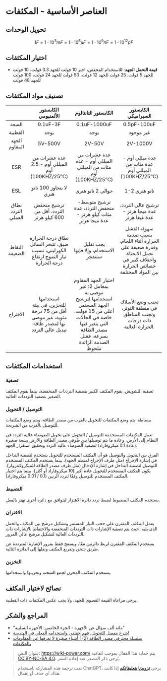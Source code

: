 # العناصر الأساسية - المكثفات

## تحويل الوحدات

$$1F=1\cdot10^3mF=1\cdot10^6\mu F=1\cdot10^9nF=1\cdot10^{12}pF$$

## اختيار المكثفات

- **قيمة التحمل الجهد**: للاستخدام المخفض، اختر 10 فولت للجهد 3.3 فولت، 10 فولت للجهد 5 فولت، 25 فولت للجهد 12 فولت، 50 فولت للجهد 24 فولت، 100 فولت للجهد 48 فولت

## تصنيف مواد المكثفات

|              |                   الكابستور الألمنيومي                    |                                           الكابستور التانتالوم                                           |                              الكابستور السيراميكي                              |
| :----------: | :---------------------------------------------: | :----------------------------------------------------------------------------------------: | :----------------------------------------------------------------: |
|    السعة    |                    0.1uF-3F                     |                                        0.1uF-1000uF                                        |                            0.5pF-100uF                             |
|     القطبية     |                       يوجد                        |                                             يوجد                                             |                                 غير موجود                                 |
|     الجهد المقاوم     |                     5V-500V                     |                                           2V-50V                                           |                              2V-1000V                              |
|     ESR      |        عدة عشرات من الميللي أوم - 2.5 أوم (100KHZ/25℃)        |                              عدة عشرات من الميللي أوم - عدة مئات من الميللي أوم (100KHZ/25℃)                               |                   عدة ميللي أوم - عدة مئات من الميللي أوم (100KHZ/25℃)                    |
|     ESL      |                  لا يتجاوز 100 نانو هنري                   |                                          حوالي 2 نانو هنري                                          |                               1-2 نانو هنري                                |
| نطاق التردد العملي |              ترشيح منخفض التردد، أقل من 600 كيلو هرتز              |                                ترشيح متوسط-منخفض التردد، عدة مئات كيلو هرتز - عدة ميجا هرتز                                 |                      ترشيح عالي التردد، عدة ميجا هرتز - عدة غيغا هرتز                       |
|    النقاط الضعيفة    |   نطاق درجة الحرارة ضيق، تتبخر السائل الكهرليتي، تسبب تيار التموج ارتفاع درجة الحرارة    |                                يجب تقليل الاستخدام، وإلا فإنها ستنفجر                                | سهولة الفشل بسبب صدمة الحرارة أثناء اللحام، وقدرة ضعيفة على تحمل الانحناء، واختلاف كبير في خصائص الحرارة بين المواد المختلفة |
|     الاقتراح     | استخدامها للتخزين، في بيئة أقل من 75 درجة مئوية، غير موصى بها لمصدر طاقة تبديل عالي التردد | اختيار الجهد المقاوم بمعامل 2؛ غير موصى به استخدامها لترشيح الجهد المستمر أعلى من 15 فولت، خاصة في الحالات التي يتغير فيها مصدر الطاقة بسرعة، فشل الصدمة الزائدة ملحوظ |                 تجنب وضع الأسلاك في منطقة التوتر، وتجنب المناطق ذات درجات الحرارة العالية.                 |

## استخدامات المكثفات

### تصفية

تصفية التشويش. يقوم المكثف الكبير بتصفية الترددات المنخفضة، بينما يقوم المكثف الصغير بتصفية الترددات العالية.

### التوصيل / التحويل

ببساطة، يتم وضع المكثفات للتحويل بالقرب من مصدر الطاقة، ويتم وضع المكثفات للتوصيل بالقرب من الشريحة.

تعمل المكثفات المستخدمة للتوصيل / التحويل على تحويل الضوضاء عالية التردد في النظام إلى الأرض، وعادة ما يتم توصيلها بين طرفي مصدر الطاقة والأرض بسعة صغيرة (عادة 0.1 ميكروفاراد) لتصفية الضوضاء عالية التردد وتحقيق استقرار الجهد.

الفرق بين التحويل والتوصيل هو أن المكثف المستخدم للتحويل يستخدم لتصفية التداخل في إشارة الإخراج (مثل طرف الإخراج لمنظم الجهد)، بينما يستخدم المكثف المستخدم للتوصيل لتصفية التداخل في إشارة الإدخال (مثل طرف مصدر الطاقة للميكروكنترولر). يكون المكثف المستخدم للتحويل عادة أكبر (10 ميكروفاراد أو أكثر)، بينما يتم اختيار المكثف المستخدم للتوصيل وفقًا لتردد الرنين (0.1 / 0.01 ميكروفاراد).

### التضبيط

يستخدم المكثف المضبوط لضبط تردد دائرة الاهتزاز ليتوافق مع دائرة أخرى تهتز بالفعل.

### الاقتران

يعمل المكثف المقترن على حجب التيار المستمر وتشكيل مرشح بين المكثف والحمل الذي يليه، حيث يتم تصفية الإشارات ذات الترددات المنخفضة والاحتفاظ بالإشارات ذات الترددات العالية لتشكيل مرشح عالي المرور.

يستخدم المكثف المقترن لربط دائرتين معًا، ويسمح فقط بمرور الإشارة المترددة عن طريق شحن وتفريغ المكثف ونقلها إلى الدائرة التالية.

### التخزين

يستخدم المكثف المخزن لجمع الشحنة وتخزينها واستخدامها.

## نصائح لاختيار المكثف

يرجى مراعاة القيمة القصوى للجهد، ولا يجب عكس المكثفات ذات القطبية.

## المراجع والشكر

- "مائة ألف سؤال عن الأجهزة - الجزء الخامس: الأجهزة السلبية"
- [شرح مفصل للتحويل، فهم حقيقي واستخدامه الفعلي في الهندسة!](https://blog.csdn.net/ima_xu/article/details/85008406)
- [سلسلة محترفي مصدر الطاقة (2) | أشياء صغيرة لا تعرفها عن المقاومات والمكثفات](https://mp.weixin.qq.com/s/HUWal1ooXUn9PYKf89oGSQ)

> عنوان النص: <https://wiki-power.com/>
> يتم حماية هذا المقال بموجب اتفاقية [CC BY-NC-SA 4.0](https://creativecommons.org/licenses/by/4.0/deed.zh)، يُرجى ذكر المصدر عند إعادة النشر.

> تمت ترجمة هذه المشاركة باستخدام ChatGPT، يرجى [**تزويدنا بتعليقاتكم**](https://github.com/linyuxuanlin/Wiki_MkDocs/issues/new) إذا كانت هناك أي حذف أو إهمال.